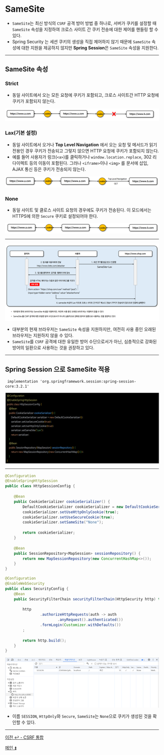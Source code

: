 # SameSite

- `SameSite`는 최신 방식의 `CSRF` 공격 방어 방법 중 하나로, 서버가 쿠키를 설정할 때 `SameSite` 속성을 지정하여 크로스 사이트 간 쿠키 전송에 대한 제어를 핸들링 할 수 있다.
- Spring Security 는 세션 쿠키의 생성을 직접 제어하지 않기 때문에 `SameSite` 속성에 대한 지원을 제공하지 않지만 **Spring Session**은 `SameSite` 속성을 지원한다.

---

## SameSite 속성

### Strict

- 동일 사이트에서 오는 모든 요청에 쿠키가 포함되고, 크로스 사이트간 HTTP 요청에 쿠키가 포함되지 않는다.

![img_30.png](image/img_30.png)

### Lax(기본 설정)

- 동일 사이트에서 오거나 **Top Level Navigation** 에서 오는 요청 및 메서드가 읽기 전용인 경우 쿠키가 전송되고 그렇지 않으면 HTTP 요청에 쿠키가 포함되지 않는다.
- 예를 들어 사용자가 링크(`<a>`)를 클릭하거나 `window.location.replace`, 302 리다이렉트 등의 이동이 포함된다. 그러나 `<iframe>`이나 `<img>` 를 문서에 삽입, AJAX 통신 등은 쿠키가 전송되지 않는다.

![img_31.png](image/img_31.png)

### None

- 동일 사이트 및 클로스 사이트 요청의 경우에도 쿠키가 전송된다. 이 모드에서는 HTTPS에 의한 `Secure` 쿠키로 설정되어야 한다.

![img_32.png](image/img_32.png)

---

![img_33.png](image/img_33.png)

- 대부분의 현재 브라우저는 `SameSite` 속성을 지원하지만, 여전히 사용 중인 오래된 브라우저는 지원하지 않을 수 있다.
- `SameSite`를 `CSRF` 공격에 대한 유일한 방어 수단으로서가 아닌, 심층적으로 강화된 방어의 일환으로 사용하는 것을 권장하고 있다.

---

## Spring Session 으로 SameSite 적용

```text
 implementation 'org.springframework.session:spring-session-core:3.2.1'
```

![img_34.png](image/img_34.png)

---

```java
@Configuration
@EnableSpringHttpSession
public class HttpSessionConfig {

    @Bean
    public CookieSerializer cookieSerializer() {
        DefaultCookieSerializer cookieSerializer = new DefaultCookieSerializer();
        cookieSerializer.setUseHttpOnlyCookie(true);
        cookieSerializer.setUseSecureCookie(true);
        cookieSerializer.setSameSite("None");

        return cookieSerializer;
    }

    @Bean
    public SessionRepository<MapSession> sessionRepository() {
        return new MapSessionRepository(new ConcurrentHashMap<>());
    }
}
```
```java
@Configuration
@EnableWebSecurity
public class SecurityConfig {
    @Bean
    public SecurityFilterChain securityFilterChain(HttpSecurity http) throws Exception {

        http
                .authorizeHttpRequests(auth -> auth
                        .anyRequest().authenticated())
                .formLogin(Customizer.withDefaults())
        ;

        return http.build();
    }
}
```

![img_35.png](image/img_35.png)

- 이름 `SESSION`, `HttpOnly`와 `Secure`, `SameSite`는 `None`으로 쿠키가 생성된 것을 확인할 수 있다.

---

[이전 ↩️ - CSRF 통합](https://github.com/genesis12345678/TIL/blob/main/Spring/security/Cors_Csrf/CsrfAggregation.md)

[메인 ⏫](https://github.com/genesis12345678/TIL/blob/main/Spring/security/main.md)